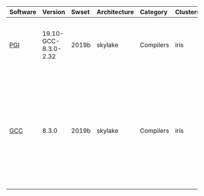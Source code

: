 | Software                                       | Version                     | Swset        | Architecture   | Category         | Clusters    | Description                                                                                                                                                        |
|:-----------------------------------------------|:----------------------------|:-------------|:---------------|:-----------------|:------------|:-------------------------------------------------------------------------------------------------------------------------------------------------------------------|
| <p><a href=https://www.pgroup.com/>PGI</a></p> | <p>19.10-GCC-8.3.0-2.32</p> | <p>2019b</p> | <p>skylake</p> | <p>Compilers</p> | <p>iris</p> | C, C++ and Fortran compilers from The Portland Group - PGI                                                                                                         |
| <p><a href=http://gcc.gnu.org/>GCC</a></p>     | <p>8.3.0</p>                | <p>2019b</p> | <p>skylake</p> | <p>Compilers</p> | <p>iris</p> | The GNU Compiler Collection includes front ends for C, C++, Objective-C, Fortran, Java, and Ada, as well as libraries for these languages (libstdc++, libgcj,...). |